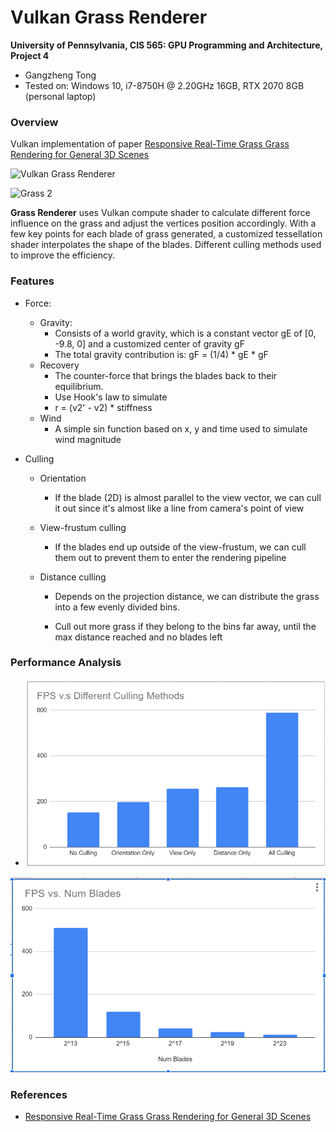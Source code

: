 Vulkan Grass Renderer
================

**University of Pennsylvania, CIS 565: GPU Programming and Architecture, Project 4**

* Gangzheng Tong
* Tested on: Windows 10, i7-8750H @ 2.20GHz 16GB, RTX 2070 8GB (personal laptop)

### Overview

Vulkan implementation of  paper [Responsive Real-Time Grass Grass Rendering for General 3D Scenes](https://www.cg.tuwien.ac.at/research/publications/2017/JAHRMANN-2017-RRTG/JAHRMANN-2017-RRTG-draft.pdf)

![Vulkan Grass Renderer](img/grass.gif)



![Grass 2](img/grass2.gif)

**Grass Renderer** uses Vulkan compute shader to calculate different force influence on the grass and adjust the vertices position accordingly. With a few key points for each blade of grass generated, a customized tessellation shader interpolates the shape of the blades. Different culling methods used to improve the efficiency. 

### Features
* Force: 

  * Gravity: 
    * Consists of a world gravity, which is a constant vector gE of [0, -9.8, 0] and a customized center of gravity gF
    * The total gravity contribution is: gF = (1/4) * gE * gF
  * Recovery
    * The counter-force that brings the blades back to their equilibrium.
    * Use Hook's law to simulate
    * r = (v2' - v2) * stiffness
  * Wind
    * A simple sin function based on x, y and time used to simulate wind magnitude 

* Culling

  * Orientation 

    * If the blade (2D) is almost parallel to the view vector, we can cull it out since it's almost like a line from camera's point of view

  * View-frustum culling

    * If the blades end up outside of the view-frustum, we can cull them out to prevent them to enter the rendering pipeline

  * Distance culling

    * Depends on the projection distance, we can distribute the grass into a few evenly divided bins.

    * Cull out more grass if they belong to the bins far away, until the max distance reached and no blades left

      




### Performance Analysis
* ![Culling Methods](img/cull_chart.PNG)



![Culling Methods](img/blades_chart.PNG)



### References
*  [Responsive Real-Time Grass Grass Rendering for General 3D Scenes](https://www.cg.tuwien.ac.at/research/publications/2017/JAHRMANN-2017-RRTG/JAHRMANN-2017-RRTG-draft.pdf)
